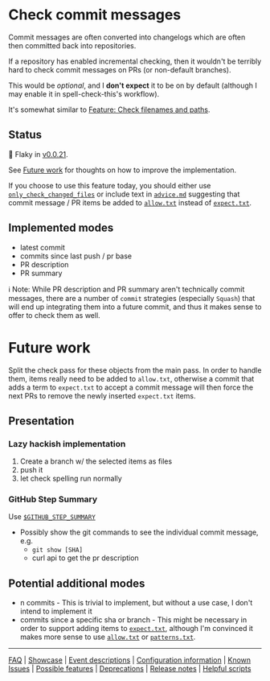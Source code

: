 # Check commit messages

Commit messages are often converted into changelogs which are often then committed back into repositories.

If a repository has enabled incremental checking, then it wouldn't be terribly hard to check commit messages on PRs (or non-default branches).

This would be _optional_, and I **don't expect** it to be on by default (although I may enable it in spell-check-this's workflow).

It's somewhat similar to [Feature: Check filenames and paths](./Feature:-Check-filenames-and-paths.md).

## Status

🐛 Flaky in [v0.0.21](https://github.com/check-spelling/check-spelling/releases/tag/v0.0.21).

See [Future work](#future-work) for thoughts on how to improve the implementation.

If you choose to use this feature today, you should either use [`only_check_changed_files`](./Configuration.md#only-check-changed-files) or include text in [`advice.md`](./Configuration.md#advice) suggesting that commit message / PR items be added to [`allow.txt`](./Configuration.md#allow) instead of [`expect.txt`](./Configuration.md#expect).

## Implemented modes

- latest commit
- commits since last push / pr base
- PR description
- PR summary

ℹ️ Note: While PR description and PR summary aren't technically commit messages, there are a number of `commit` strategies (especially `Squash`) that will end up integrating them into a future commit, and thus it makes sense to offer to check them as well.

# Future work

Split the check pass for these objects from the main pass. In order to handle them, items really need to be added to `allow.txt`, otherwise a commit that adds a term to `expect.txt` to accept a commit message will then force the next PRs to remove the newly inserted `expect.txt` items.

## Presentation

### Lazy hackish implementation

1. Create a branch w/ the selected items as files
2. push it
3. let check spelling run normally

### GitHub Step Summary

Use [`$GITHUB_STEP_SUMMARY`](https://github.blog/2022-05-09-supercharging-github-actions-with-job-summaries/)

- Possibly show the git commands to see the individual commit message, e.g.
  - `git show [SHA]`
  - curl api to get the pr description

## Potential additional modes

- n commits - This is trivial to implement, but without a use case, I don't intend to implement it
- commits since a specific sha or branch - This might be necessary in order to support adding items to [`expect.txt`](./Configuration.md#expect), although I'm convinced it makes more sense to use [`allow.txt`](./Configuration.md#allow) or [`patterns.txt`](./Configuration.md#patterns).

---
[FAQ](FAQ.md) | [Showcase](Showcase.md) | [Event descriptions](Event-descriptions.md) | [Configuration information](Configuration-information.md) | [Known Issues](Known-Issues.md) | [Possible features](Possible-features.md) | [Deprecations](Deprecations.md) | [Release notes](Release-notes.md) | [Helpful scripts](Helpful-scripts.md)
